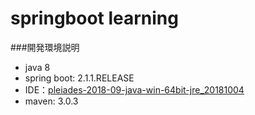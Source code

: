 # springboot learning

###開発環境説明
- java 8
- spring boot: 2.1.1.RELEASE
- IDE：[pleiades-2018-09-java-win-64bit-jre_20181004](http://ftp.jaist.ac.jp/pub/mergedoc/pleiades/2018/pleiades-2018-09-java-win-64bit-jre_20181004.zip "eclipse統合版")
- maven: 3.0.3

